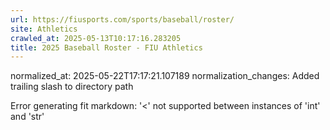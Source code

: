```yaml
---
url: https://fiusports.com/sports/baseball/roster/
site: Athletics
crawled_at: 2025-05-13T10:17:16.283205
title: 2025 Baseball Roster - FIU Athletics
---
```

normalized_at: 2025-05-22T17:17:21.107189
normalization_changes: Added trailing slash to directory path

Error generating fit markdown: '<' not supported between instances of 'int' and 'str'